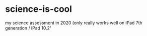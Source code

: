 # science-is-cool
my science assessment in 2020 (only really works well on iPad 7th generation / iPad 10.2'
